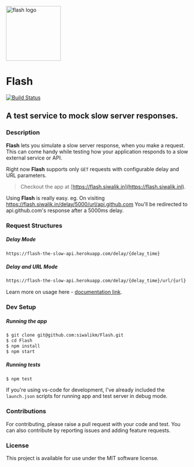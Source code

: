 
<img src="https://github.com/siwalikm/Flash/blob/master/public/assets/flash.png?raw=true" width="150" title="flash logo">


# Flash 
[![Build Status](https://travis-ci.org/siwalikm/Flash.svg?branch=master)](https://travis-ci.org/siwalikm/FLASH)
## A test service to mock slow server responses. 


### Description

**Flash** lets you simulate a slow server response, when you make a request.
This can come handy while testing how your  application responds to a slow external service or API.

Right now **Flash** supports only `GET` requests with configurable delay and URL parameters. 
> Checkout the app at [https://flash.siwalik.in](https://flash.siwalik.inl).

Using **Flash** is really easy. 
eg. On visiting https://flash.siwalik.in/delay/5000/url/api.github.com
You'll be redirected to api.github.com's response after a 5000ms delay.


### Request Structures

##### Delay Mode
```bash
https://flash-the-slow-api.herokuapp.com/delay/{delay_time}
```
##### Delay and URL Mode
```bash
https://flash-the-slow-api.herokuapp.com/delay/{delay_time}/url/{url}
```

Learn more on usage here - [documentation link](https://flash.siwalik.in/doc.html).


### Dev Setup

##### Running the app
```bash
$ git clone git@github.com:siwalikm/Flash.git
$ cd Flash
$ npm install
$ npm start
```
##### Running tests
```bash
$ npm test
```
If you're using vs-code for development, I've already included the `launch.json` scripts for running app and test server in debug mode.

### Contributions

For contributing, please raise a pull request with your code and test. You can also contribute by reporting issues and adding feature requests.


### License

This project is available for use under the MIT software license.
